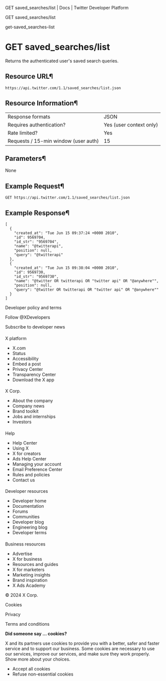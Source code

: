 



GET saved\_searches/list | Docs | Twitter Developer Platform 





































































































GET saved\_searches/list



get-saved\_searches-list

GET saved\_searches/list
========================




Returns the authenticated user's saved search queries.


Resource URL¶
-------------


`https://api.twitter.com/1.1/saved_searches/list.json`


Resource Information¶
---------------------




|  |  |
| --- | --- |
| Response formats | JSON |
| Requires authentication? | Yes (user context only) |
| Rate limited? | Yes |
| Requests / 15-min window (user auth) | 15 |


Parameters¶
-----------


None


Example Request¶
----------------


`GET https://api.twitter.com/1.1/saved_searches/list.json`


Example Response¶
-----------------



```
[
  {
    "created_at": "Tue Jun 15 09:37:24 +0000 2010",
    "id": 9569704,
    "id_str": "9569704",
    "name": "@twitterapi",
    "position": null,
    "query": "@twitterapi"
  },
  {
    "created_at": "Tue Jun 15 09:38:04 +0000 2010",
    "id": 9569730,
    "id_str": "9569730",
    "name": "@twitter OR twitterapi OR "twitter api" OR "@anywhere"",
    "position": null,
    "query": "@twitter OR twitterapi OR "twitter api" OR "@anywhere""
  }
]
```


















Developer policy and terms


Follow @XDevelopers


Subscribe to developer news












#### 
 X platform


* X.com
* Status
* Accessibility
* Embed a post
* Privacy Center
* Transparency Center
* Download the X app




#### 
 X Corp.


* About the company
* Company news
* Brand toolkit
* Jobs and internships
* Investors




#### 
 Help


* Help Center
* Using X
* X for creators
* Ads Help Center
* Managing your account
* Email Preference Center
* Rules and policies
* Contact us




#### 
 Developer resources


* Developer home
* Documentation
* Forums
* Communities
* Developer blog
* Engineering blog
* Developer terms




#### 
 Business resources


* Advertise
* X for business
* Resources and guides
* X for marketers
* Marketing insights
* Brand inspiration
* X Ads Academy









 © 2024 X Corp.
 


Cookies


Privacy


Terms and conditions






















**Did someone say … cookies?**  
  


 X and its partners use cookies to provide you with a better, safer and
 faster service and to support our business. Some cookies are necessary to use
 our services, improve our services, and make sure they work properly.
 Show more about your choices.


 




* Accept all cookies
* Refuse non-essential cookies















